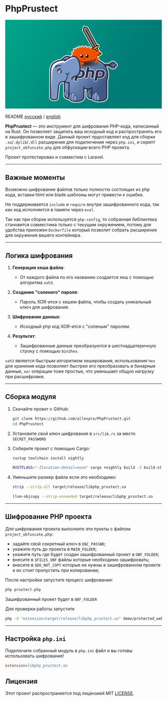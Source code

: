 # PhpPrustect

![](img/logo.jpg)

README [русский](README.ru.md) / [english](README.md)

**PhpPrustect** — это инструмент для шифрования PHP-кода, написанный на Rust. Он позволяет защитить ваш исходный код и распространять его в зашифрованном виде.
Данный проект прдоставляет код для сборки `.so`/`.dylib`/`.dll` расширения для подключения через `php.ini`, и скрипт `project_obfuscate.php` для обфускации всего PHP проекта.

Проект протестирован и совместим с Laravel.

---

## Важные моменты

Возможно шифрование файлов только полностю состоящих из php кода, вставки html или blade шаблоны могут привести к ошибке.

Не поддерживается `include` и `require` внутри зашифрованного кода, так как код исполняется в памяти через `eval`.

Так как при сборке используется `php-config`, то собранная библиотека становится совместима только с текущим окружением,
потому для удобства приложен `Dockerfile` который позволит собрать расширение для окружения вашего контейнера.

---

## Логика шифрования

1. **Генерация хеша файла**:
    - От каждого файла по его названию создается хеш с помощью алгоритма `xxh3`.

2. **Создание "соленого" пароля**:
    - Пароль XOR-ится с хешем файла, чтобы создать уникальный ключ для шифрования.

3. **Шифрование данных**:
    - Исходный php код XOR-ится с "соленым" паролем.

4. **Результат**:
    - Зашифрованные данные преобразуются в шестнадцатеричную строку с помощью `bin2hex`.

`xxh3` является быстрым алгоритмом хеширования,
использования `hex` для хранения кода позволяет быстрее его преобразовать в бинарные данные,
`xor` операции тоже простые, что уменьшает общую нагрузку при расшифровке.

---

## Сборка модуля

1. Скачайте проект с GitHub:
   ```bash
   git clone https://github.com/allespro/PhpPrustect.git
   cd PhpPrustect
   ```
   
2. Установите свой ключ шифрования в `src/lib.rs` за место `SECRET_PASSWORD`

3. Соберите проект с помощью Cargo:
   ```bash
   rustup toolchain install nightly
   ```
   ```bash
   RUSTFLAGS="-Zlocation-detail=none" cargo +nightly build -Z build-std=std,panic_abort -Z build-std-features=panic_immediate_abort --release
   ```

4. Уменьшите размер файла если это необходимо:
   ```bash
   strip --strip-all target/release/libphp_prustect.so
   ```
   ```bash
   llvm-objcopy --strip-unneeded target/release/libphp_prustect.so
   ```

---

## Шифрование PHP проекта

Для шифрования проекта выполните эти пункты с файлом `project_obfuscate.php`:
- задайте свой секретный ключ в `ENC_PASSWD`;
- укажите путь до проекта в `MAIN_FOLDER`;
- укажите путь где будет создан зашифрованный проект в `OBF_FOLDER`;
- внесите в `$FILES_OBF` файлы которые необходимо зашифровать;
- внесите в `$DO_NOT_COPY` которые не нужны в зашифрованном проекте и их стоит пропустить при копировании;

После настройки запустите процесс шифрования:

```bash
php prustect.php
```

Зашифрованный проект будет в `OBF_FOLDER`

Для проверки работы запустите

```bash
php -d "extension=target/release/libphp_prustect.so" demo/protected_website/index.php
```

---

## Настройка `php.ini`

Подключите собранный модуль в `php.ini` файл и вы готовы использовать шифрование!
```ini
extension=libphp_prustect.so
```

## Лицензия

Этот проект распространяется под лицензией MIT [LICENSE](LICENSE).